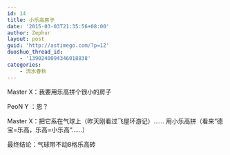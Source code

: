 ```yaml
---
id: 14
title: 小乐高房子
date: '2015-03-03T21:35:56+08:00'
author: Zephur
layout: post
guid: 'http://astimego.com/?p=12'
duoshuo_thread_id:
    - '1390240094346018838'
categories:
    - 流水春秋
---
```


Master X：我要用乐高拼个很小的房子

PeoN Y ：恩？

Master X：把它系在气球上（昨天刚看过飞屋环游记）…… 用小乐高拼（看来”德宝=乐高，乐高=小乐高“……）

最终结论：气球带不动8格乐高砖